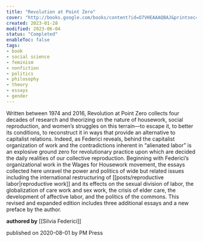 ```yaml
---
title: "Revolution at Point Zero"
cover: "http://books.google.com/books/content?id=O7VHEAAAQBAJ&printsec=frontcover&img=1&zoom=1&edge=curl&source=gbs_api"
created: 2023-01-28
modified: 2023-06-04
status: "Completed"
enableToc: false
tags:
- book
- social science
- feminism
- nonfiction
- politics
- philosophy
- theory
- essays
- gender
---
```


Written between 1974 and 2016, Revolution at Point Zero collects four decades of research and theorizing on the nature of housework, social reproduction, and women’s struggles on this terrain—to escape it, to better its conditions, to reconstruct it in ways that provide an alternative to capitalist relations. Indeed, as Federici reveals, behind the capitalist organization of work and the contradictions inherent in “alienated labor” is an explosive ground zero for revolutionary practice upon which are decided the daily realities of our collective reproduction. Beginning with Federici’s organizational work in the Wages for Housework movement, the essays collected here unravel the power and politics of wide but related issues including the international restructuring of [[posts/reproductive labor|reproductive work]] and its effects on the sexual division of labor, the globalization of care work and sex work, the crisis of elder care, the development of affective labor, and the politics of the commons. This revised and expanded edition includes three additional essays and a new preface by the author.

**authored by** [[Silvia Federici]]

published on 2020-08-01 by PM Press